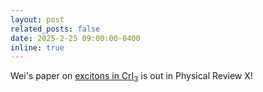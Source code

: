 ```yaml
---
layout: post
related_posts: false
date: 2025-2-25 09:00:00-0400
inline: true
---
```


Wei's paper on [excitons in CrI<sub>3</sub>](/publications/#he2025observation) is out in Physical Review X!
